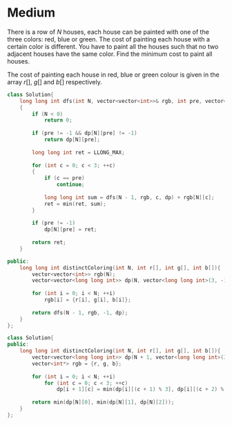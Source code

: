 # Medium

There is a row of $N$ houses, each house can be painted with one of the three colors: red, blue or green. The cost of painting each house with a certain color is different. You have to paint all the houses such that no two adjacent houses have the same color. Find the minimum cost to paint all houses.

The cost of painting each house in red, blue or green colour is given in the array $r[]$, $g[]$ and $b[]$ respectively.

```cpp
class Solution{   
    long long int dfs(int N, vector<vector<int>>& rgb, int pre, vector<vector<long long int>>& dp)
    {
        if (N < 0)
            return 0;
            
        if (pre != -1 && dp[N][pre] != -1)
            return dp[N][pre];
            
        long long int ret = LLONG_MAX;
        
        for (int c = 0; c < 3; ++c)
        {
            if (c == pre)
                continue;
                
            long long int sum = dfs(N - 1, rgb, c, dp) + rgb[N][c];
            ret = min(ret, sum);
        }
        
        if (pre != -1)
            dp[N][pre] = ret;
        
        return ret;
    }

public:
    long long int distinctColoring(int N, int r[], int g[], int b[]){
        vector<vector<int>> rgb(N);
        vector<vector<long long int>> dp(N, vector<long long int>(3, -1));
        
        for (int i = 0; i < N; ++i)
            rgb[i] = {r[i], g[i], b[i]};
            
        return dfs(N - 1, rgb, -1, dp);
    }
};
```

```cpp
class Solution{   
public:
    long long int distinctColoring(int N, int r[], int g[], int b[]){
        vector<vector<long long int>> dp(N + 1, vector<long long int>(3));
        vector<int*> rgb = {r, g, b};
            
        for (int i = 0; i < N; ++i)
            for (int c = 0; c < 3; ++c)
                dp[i + 1][c] = min(dp[i][(c + 1) % 3], dp[i][(c + 2) % 3]) + rgb[c][i];
        
        return min(dp[N][0], min(dp[N][1], dp[N][2]));
    }
};
```
